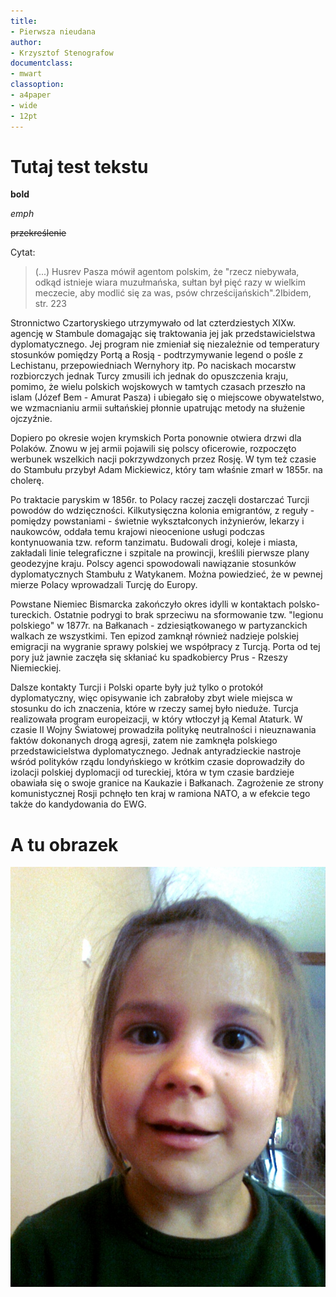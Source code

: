 ```yaml
---
title:
- Pierwsza nieudana
author: 
- Krzysztof Stenografow
documentclass:
- mwart
classoption:
- a4paper
- wide
- 12pt
---
```


# Tutaj test tekstu

**bold**

*emph*

~~przekreślenie~~

Cytat:


>(...) Husrev Pasza mówił agentom polskim, że "rzecz niebywała, odkąd istnieje wiara muzułmańska, sułtan był pięć razy w wielkim meczecie, aby modlić się za was, psów chrześcijańskich".2Ibidem, str. 223

Stronnictwo Czartoryskiego utrzymywało od lat czterdziestych XIXw. agencję w Stambule domagając się traktowania jej jak przedstawicielstwa dyplomatycznego. Jej program nie zmieniał się niezależnie od temperatury stosunków pomiędzy Portą a Rosją - podtrzymywanie legend o pośle z Lechistanu, przepowiedniach Wernyhory itp. Po naciskach mocarstw rozbiorczych jednak Turcy zmusili ich jednak do opuszczenia kraju, pomimo, że wielu polskich wojskowych w tamtych czasach przeszło na islam (Józef Bem - Amurat Pasza) i ubiegało się o miejscowe obywatelstwo, we wzmacnianiu armii sułtańskiej płonnie upatrując metody na służenie ojczyźnie. 

Dopiero po okresie wojen krymskich Porta ponownie otwiera drzwi dla Polaków. Znowu w jej armii pojawili się polscy oficerowie, rozpoczęto werbunek wszelkich nacji pokrzywdzonych przez Rosję. W tym też czasie do Stambułu przybył Adam Mickiewicz, który tam właśnie zmarł w 1855r. na cholerę. 

Po traktacie paryskim w 1856r. to Polacy raczej zaczęli dostarczać Turcji powodów do wdzięczności. Kilkutysięczna kolonia emigrantów, z reguły - pomiędzy powstaniami - świetnie wykształconych inżynierów, lekarzy i naukowców, oddała temu krajowi nieocenione usługi podczas kontynuowania tzw. reform tanzimatu. Budowali drogi, koleje i miasta, zakładali linie telegraficzne i szpitale na prowincji, kreślili pierwsze plany geodezyjne kraju. Polscy agenci spowodowali nawiązanie stosunków dyplomatycznych Stambułu z Watykanem. Można powiedzieć, że w pewnej mierze Polacy wprowadzali Turcję do Europy.

Powstane Niemiec Bismarcka zakończyło okres idylli w kontaktach polsko-tureckich. Ostatnie podrygi to brak sprzeciwu na sformowanie tzw. "legionu polskiego" w 1877r. na Bałkanach - zdziesiątkowanego w partyzanckich walkach ze wszystkimi. Ten epizod zamknął również nadzieje polskiej emigracji na wygranie sprawy polskiej we współpracy z Turcją. Porta od tej pory już jawnie zaczęła się skłaniać ku spadkobiercy Prus - Rzeszy Niemieckiej.

Dalsze kontakty Turcji i Polski oparte były już tylko o protokół dyplomatyczny, więc opisywanie ich zabrałoby zbyt wiele miejsca w stosunku do ich znaczenia, które w rzeczy samej było nieduże. Turcja realizowała program europeizacji, w który wtłoczył ją Kemal Ataturk. W czasie II Wojny Światowej prowadziła politykę neutralności i nieuznawania faktów dokonanych drogą agresji, zatem nie zamknęła polskiego przedstawicielstwa dyplomatycznego. Jednak antyradzieckie nastroje wśród polityków rządu londyńskiego w krótkim czasie doprowadziły do izolacji polskiej dyplomacji od tureckiej, która w tym czasie bardzieje obawiała się o swoje granice na Kaukazie i Bałkanach. Zagrożenie ze strony komunistycznej Rosji pchnęło ten kraj w ramiona NATO, a w efekcie tego także do kandydowania do EWG.



# A tu obrazek

![Halina zdziwko niepomierne](img/hala.jpg)